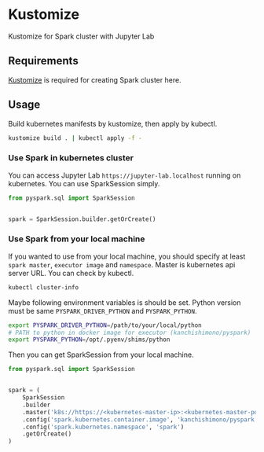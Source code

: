 # Kustomize

Kustomize for Spark cluster with Jupyter Lab

## Requirements

[Kustomize](https://github.com/kubernetes-sigs/kustomize) is required for creating Spark cluster here.

## Usage

Build kubernetes manifests by kustomize, then apply by kubectl.

```sh
kustomize build . | kubectl apply -f -
```

### Use Spark in kubernetes cluster

You can access Jupyter Lab `https://jupyter-lab.localhost` running on kubernetes.
You can use SparkSession simply.

```py
from pyspark.sql import SparkSession


spark = SparkSession.builder.getOrCreate()
```

### Use Spark from your local machine

If you wanted to use from your local machine, you should specify at least `spark master`, `executor image` and `namespace`.
Master is kubernetes api server URL. You can check by kubectl.

```sh
kubectl cluster-info
```

Maybe following environment variables is should be set.
Python version must be same `PYSPARK_DRIVER_PYTHON` and `PYSPARK_PYTHON`.

```sh
export PYSPARK_DRIVER_PYTHON=/path/to/your/local/python
# PATH to python in docker image for executor (kanchishimono/pyspark)
export PYSPARK_PYTHON=/opt/.pyenv/shims/python
```

Then you can get SparkSession from your local machine.

```py
from pyspark.sql import SparkSession


spark = (
    SparkSession
    .builder
    .master('k8s://https://<kubernetes-master-ip>:<kubernetes-master-port>')
    .config('spark.kubernetes.container.image', 'kanchishimono/pyspark:master')
    .config('spark.kubernetes.namespace', 'spark')
    .getOrCreate()
)
```
